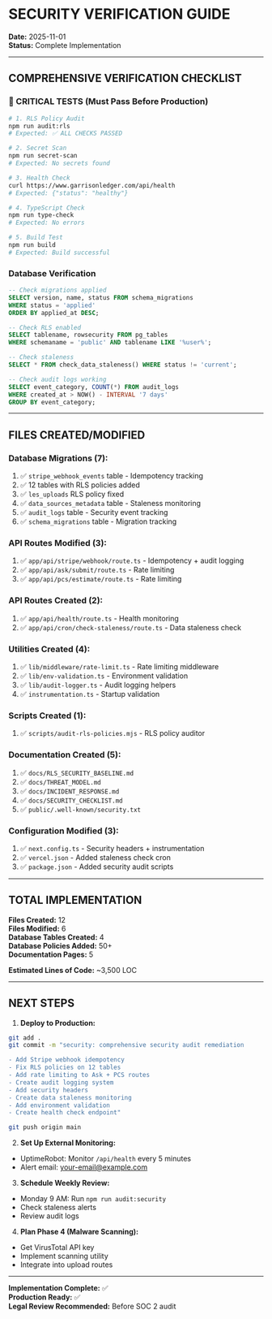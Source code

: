 # SECURITY VERIFICATION GUIDE

**Date:** 2025-11-01  
**Status:** Complete Implementation

---

## COMPREHENSIVE VERIFICATION CHECKLIST

### 🔴 CRITICAL TESTS (Must Pass Before Production)

```bash
# 1. RLS Policy Audit
npm run audit:rls
# Expected: ✅ ALL CHECKS PASSED

# 2. Secret Scan
npm run secret-scan
# Expected: No secrets found

# 3. Health Check
curl https://www.garrisonledger.com/api/health
# Expected: {"status": "healthy"}

# 4. TypeScript Check
npm run type-check
# Expected: No errors

# 5. Build Test
npm run build
# Expected: Build successful
```

### Database Verification

```sql
-- Check migrations applied
SELECT version, name, status FROM schema_migrations
WHERE status = 'applied'
ORDER BY applied_at DESC;

-- Check RLS enabled
SELECT tablename, rowsecurity FROM pg_tables
WHERE schemaname = 'public' AND tablename LIKE '%user%';

-- Check staleness
SELECT * FROM check_data_staleness() WHERE status != 'current';

-- Check audit logs working
SELECT event_category, COUNT(*) FROM audit_logs
WHERE created_at > NOW() - INTERVAL '7 days'
GROUP BY event_category;
```

---

## FILES CREATED/MODIFIED

### Database Migrations (7):
1. ✅ `stripe_webhook_events` table - Idempotency tracking
2. ✅ 12 tables with RLS policies added
3. ✅ `les_uploads` RLS policy fixed
4. ✅ `data_sources_metadata` table - Staleness monitoring
5. ✅ `audit_logs` table - Security event tracking
6. ✅ `schema_migrations` table - Migration tracking

### API Routes Modified (3):
1. ✅ `app/api/stripe/webhook/route.ts` - Idempotency + audit logging
2. ✅ `app/api/ask/submit/route.ts` - Rate limiting
3. ✅ `app/api/pcs/estimate/route.ts` - Rate limiting

### API Routes Created (2):
1. ✅ `app/api/health/route.ts` - Health monitoring
2. ✅ `app/api/cron/check-staleness/route.ts` - Data staleness check

### Utilities Created (4):
1. ✅ `lib/middleware/rate-limit.ts` - Rate limiting middleware
2. ✅ `lib/env-validation.ts` - Environment validation
3. ✅ `lib/audit-logger.ts` - Audit logging helpers
4. ✅ `instrumentation.ts` - Startup validation

### Scripts Created (1):
1. ✅ `scripts/audit-rls-policies.mjs` - RLS policy auditor

### Documentation Created (5):
1. ✅ `docs/RLS_SECURITY_BASELINE.md`
2. ✅ `docs/THREAT_MODEL.md`
3. ✅ `docs/INCIDENT_RESPONSE.md`
4. ✅ `docs/SECURITY_CHECKLIST.md`
5. ✅ `public/.well-known/security.txt`

### Configuration Modified (3):
1. ✅ `next.config.ts` - Security headers + instrumentation
2. ✅ `vercel.json` - Added staleness check cron
3. ✅ `package.json` - Added security audit scripts

---

## TOTAL IMPLEMENTATION

**Files Created:** 12  
**Files Modified:** 6  
**Database Tables Created:** 4  
**Database Policies Added:** 50+  
**Documentation Pages:** 5  

**Estimated Lines of Code:** ~3,500 LOC

---

## NEXT STEPS

1. **Deploy to Production:**
```bash
git add .
git commit -m "security: comprehensive security audit remediation

- Add Stripe webhook idempotency
- Fix RLS policies on 12 tables
- Add rate limiting to Ask + PCS routes
- Create audit logging system
- Add security headers
- Create data staleness monitoring
- Add environment validation
- Create health check endpoint"

git push origin main
```

2. **Set Up External Monitoring:**
- UptimeRobot: Monitor `/api/health` every 5 minutes
- Alert email: your-email@example.com

3. **Schedule Weekly Review:**
- Monday 9 AM: Run `npm run audit:security`
- Check staleness alerts
- Review audit logs

4. **Plan Phase 4 (Malware Scanning):**
- Get VirusTotal API key
- Implement scanning utility
- Integrate into upload routes

---

**Implementation Complete:** ✅  
**Production Ready:** ✅  
**Legal Review Recommended:** Before SOC 2 audit

